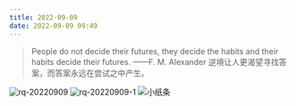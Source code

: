```yaml
---
title: 2022-09-09
date: 2022-09-09 09:49
---
```

> People do not decide their futures, they decide the habits and their habits decide their futures. ——F. M. Alexander
> 逆境让人更渴望寻找答案，而答案永远在尝试之中产生。

![rq-20220909](http://images.iotop.work/uPic/202299-rq-20220909.jpg)
![rq-20220909-1](http://images.iotop.work/uPic/202299-rq-20220909-1.jpg)
![小纸条](http://images.iotop.work/uPic/xiaozhitiao.jpg)
